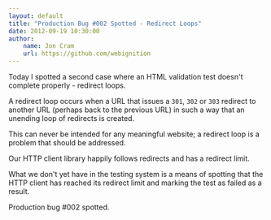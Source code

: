 ```yaml
---
layout: default
title: "Production Bug #002 Spotted - Redirect Loops"
date: 2012-09-19 10:30:00
author:
    name: Jon Cram
    url: https://github.com/webignition
---
```

    
Today I spotted a second case where an HTML validation test doesn't
complete properly - redirect loops.

A redirect loop occurs when a URL that issues a `301`, `302` or `303`
redirect to another URL (perhaps back to the previous URL) in such a way
that an unending loop of redirects is created.

This can never be intended for any meaningful website; a redirect loop
is a problem that should be addressed.

Our HTTP client library happily follows redirects and has a redirect limit.

What we don't yet have in the testing system is a means of spotting
that the HTTP client has reached its redirect limit and marking the test
as failed as a result.

Production bug #002 spotted.
